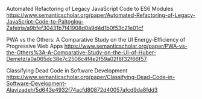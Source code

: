 Automated Refactoring of Legacy JavaScript Code to ES6 Modules
https://www.semanticscholar.org/paper/Automated-Refactoring-of-Legacy-JavaScript-Code-to-Paltoglou-Zafeiris/a9bfef30431b7f41908d0a9d4d1b0f53c21e01cf

PWA vs the Others: A Comparative Study on the UI Energy-Efficiency of Progressive Web Apps
https://www.semanticscholar.org/paper/PWA-vs-the-Others%3A-A-Comparative-Study-on-the-UI-of-Huber-Demetz/a0a065dc38e7c2506c4f4e2f59a02f8f32f66f57

Classifying Dead Code in Software Development
https://www.semanticscholar.org/paper/Classifying-Dead-Code-in-Software-Development-Alavizadeh/5d643e4932f74acfd80872d40057afcd9da8fdd3
